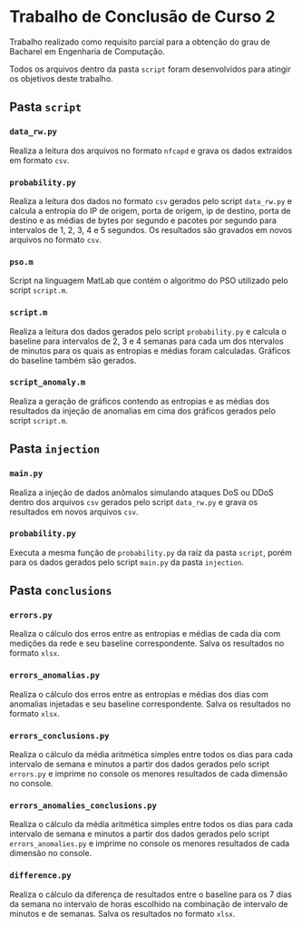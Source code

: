 # Trabalho de Conclusão de Curso 2

Trabalho realizado como requisito parcial para a obtenção do grau de Bacharel em Engenharia de Computação.

Todos os arquivos dentro da pasta `script` foram desenvolvidos para atingir os objetivos deste trabalho.

## Pasta `script`
### `data_rw.py`
Realiza a leitura dos arquivos no formato `nfcapd` e grava os dados extraídos em formato `csv`.

### `probability.py`
Realiza a leitura dos dados no formato `csv` gerados pelo script `data_rw.py` e calcula a entropia do IP de origem, porta de origem,
ip de destino, porta de destino e as médias de bytes por segundo e pacotes por segundo para intervalos de 1, 2, 3, 4 e 5 segundos.
Os resultados são gravados em novos arquivos no formato `csv`.

### `pso.m`
Script na linguagem MatLab que contém o algoritmo do PSO utilizado pelo script `script.m`.

### `script.m`
Realiza a leitura dos dados gerados pelo script `probability.py` e calcula o baseline para intervalos de 2, 3 e 4 semanas para cada 
um dos ntervalos de minutos para os quais as entropias e médias foram calculadas. Gráficos do baseline também são gerados.

### `script_anomaly.m`

Realiza a geração de gráficos contendo as entropias e as médias dos resultados da injeção de anomalias em cima dos gráficos gerados pelo
script `script.m`.

## Pasta `injection`

### `main.py`
Realiza a injeção de dados anômalos simulando ataques DoS ou DDoS dentro dos arquivos `csv` gerados pelo script `data_rw.py` e grava os
resultados em novos arquivos `csv`.

### `probability.py`
Executa a mesma função de `probability.py` da raíz da pasta `script`, porém para os dados gerados pelo script `main.py` da pasta 
`injection`.

## Pasta `conclusions`
### `errors.py`
Realiza o cálculo dos erros entre as entropias e médias de cada dia com medições da rede e seu baseline correspondente.
Salva os resultados no formato `xlsx`.

### `errors_anomalias.py`
Realiza o cálculo dos erros entre as entropias e médias dos dias com anomalias injetadas e seu baseline correspondente.
Salva os resultados no formato `xlsx`.

### `errors_conclusions.py`
Realiza o cálculo da média aritmética simples entre todos os dias para cada intervalo de semana e minutos a partir dos dados gerados
pelo script `errors.py` e imprime no console os menores resultados de cada dimensão no console.

### `errors_anomalies_conclusions.py`
Realiza o cálculo da média aritmética simples entre todos os dias para cada intervalo de semana e minutos a partir dos dados gerados
pelo script `errors_anomalies.py` e imprime no console os menores resultados de cada dimensão no console.

### `difference.py`
Realiza o cálculo da diferença de resultados entre o baseline para os 7 dias da semana no intervalo de horas escolhido na combinação
de intervalo de minutos e de semanas. Salva os resultados no formato `xlsx`.



